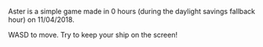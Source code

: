Aster is a simple game made in 0 hours (during the daylight savings fallback hour) on 11/04/2018.

WASD to move. Try to keep your ship on the screen!
